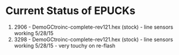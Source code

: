 # Current Status of EPUCKs

1. 2906 - DemoGCtroinc-complete-rev121.hex (stock) - line sensors working 5/28/15
2. 3298 - DemoGCtroinc-complete-rev121.hex (stock) - line sensors working 5/28/15 - very touchy on re-flash
